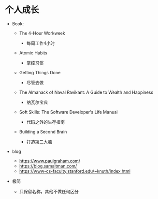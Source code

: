 # 个人成长
- Book:

  - The 4-Hour Workweek
    - 每周工作4小时
  - Atomic Habits
    - 掌控习惯
  - Getting Things Done
    - 尽管去做

  - The Almanack of Naval Ravikant: A Guide to Wealth and Happiness
    - 纳瓦尔宝典
  - Soft Skills: The Software Developer's Life Manual
    - 代码之外的生存指南
  - Building a Second Brain
    - 打造第二大脑
- blog
  
  - https://www.paulgraham.com/
  - https://blog.samaltman.com/
  - https://www-cs-faculty.stanford.edu/~knuth/index.html
  
- 极简
  - 只保留名称，其他不做任何区分
